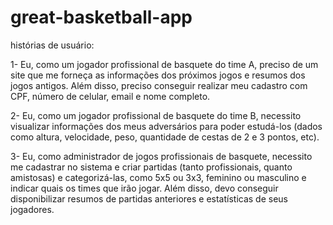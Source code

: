 # great-basketball-app
histórias de usuário:

1- Eu, como um jogador profissional de basquete do time A, preciso de um site que me forneça as informações dos próximos jogos e resumos dos jogos antigos. Além disso, preciso conseguir realizar meu cadastro com CPF, número de celular, email e nome completo.

2- Eu, como um jogador profissional de basquete do time B, necessito visualizar informações dos meus adversários para poder estudá-los (dados como altura, velocidade, peso, quantidade de cestas de 2 e 3 pontos, etc).

3- Eu, como administrador de jogos profissionais de basquete, necessito me cadastrar no sistema e criar partidas (tanto profissionais, quanto amistosas) e categorizá-las, como 5x5 ou 3x3, feminino ou masculino e indicar quais os times que irão jogar. Além disso, devo conseguir disponibilizar resumos de partidas anteriores e estatísticas de seus jogadores.
